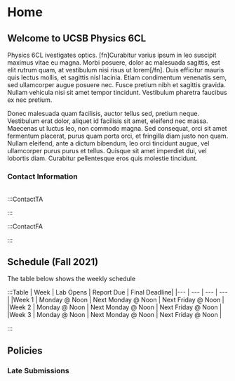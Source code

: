 # Home 



## Welcome to UCSB Physics 6CL



Physics 6CL ivestigates optics. [fn]Curabitur varius ipsum in leo suscipit maximus vitae eu magna. Morbi posuere, dolor ac malesuada sagittis, est elit rutrum quam, at vestibulum nisi risus ut lorem[/fn]. Duis efficitur mauris quis lectus mollis, et sagittis nisl lacinia. Etiam condimentum venenatis sem, sed ullamcorper augue posuere nec. Fusce pretium nibh et sagittis gravida. Nullam vehicula nisi sit amet tempor tincidunt. Vestibulum pharetra faucibus ex nec pretium. 

Donec malesuada quam facilisis, auctor tellus sed, pretium neque. Vestibulum erat dolor, aliquet id facilisis sit amet, eleifend nec massa. Maecenas ut luctus leo, non commodo magna. Sed consequat, orci sit amet fermentum placerat, purus quam porta orci, et fringilla diam justo non quam. Nullam eleifend, ante a dictum bibendum, leo orci tincidunt augue, vel ullamcorper purus purus et tellus. Quisque sit amet imperdiet dui, vel lobortis diam. Curabitur pellentesque eros quis molestie tincidunt.

### Contact Information

######
:::ContactTA

:::

:::ContactFA

:::




## Schedule (Fall 2021)

The table below shows the weekly schedule

:::Table
| Week      | Lab Opens | Report Due  | Final Deadline|
|---        | ---       | ---         | ---           |
|Week 1     | Monday @ Noon   | Next Monday @ Noon | Next Friday @ Noon       |
|Week 2     | Monday @ Noon   | Next Monday @ Noon | Next Friday @ Noon       |
|Week 3     | Monday @ Noon   | Next Monday @ Noon | Next Friday @ Noon       |


:::
## Policies

### Late Submissions